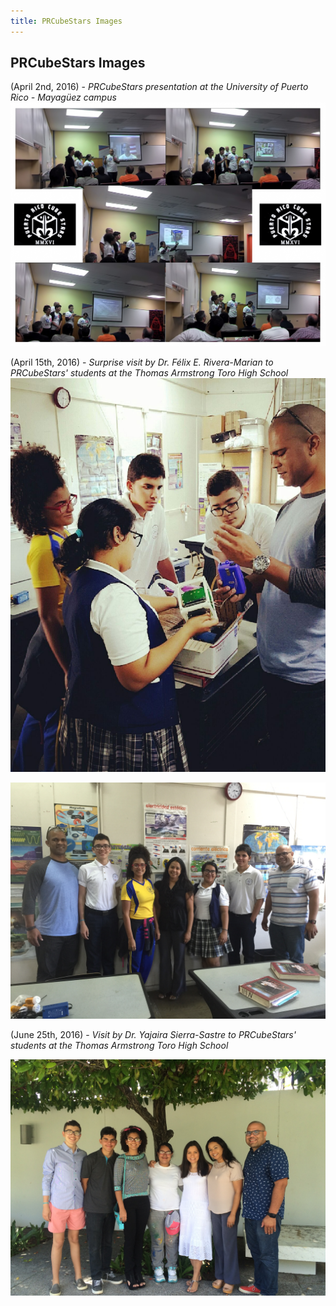 ```yaml
---
title: PRCubeStars Images
---
```


## PRCubeStars Images

(April 2nd, 2016) - *PRCubeStars presentation at the University of Puerto Rico - Mayagüez campus*
<img src="Images/Presentation-PRCubeStars-1.jpg" alt="hi" class="inline"/>



(April 15th, 2016) - *Surprise visit by Dr. Félix E. Rivera-Marian to PRCubeStars' students at the Thomas Armstrong Toro High School*
<img src="Images/IMG-3060.JPG" alt="hi" class="inline"/>

<img src="Images/IMG-3059.JPG" alt="hi" class="inline"/>



(June 25th, 2016) - *Visit by Dr. Yajaira Sierra-Sastre to PRCubeStars' students at the Thomas Armstrong Toro High School*

<img src="Images/IMG-2166.JPG" alt="hi" class="inline"/>


